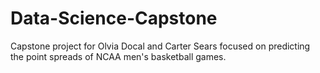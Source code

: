 # Data-Science-Capstone
Capstone project for Olvia Docal and Carter Sears focused on predicting the point spreads of NCAA men's basketball games.
